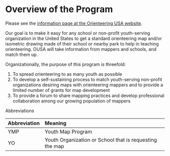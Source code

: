# Overview of the Program

Please see the [information page at the Orienteering USA website](https://orienteeringusa.org/wp-content/uploads/2019/10/OUSA-Orienteering-Map-Program-for-Schools-and-Non-Profit-Youth-Orgs.pdf).

Our goal is to make it easy for any school or non-profit youth-serving organization in the United States to get a standard orienteering map and/or isometric drawing made of their school or nearby park to help in teaching orienteering. OUSA will take information from mappers and schools, and match them up.

Organizationally, the purpose of this program is threefold:

1. To spread orienteering to as many youth as possible
2. To develop a self-sustaining process to match youth-serving non-profit organizations desiring maps with orienteering mappers and to provide a limited number of grants for map development
3. To provide a forum to share mapping practices and develop professional collaboration among our growing population of mappers

Abbreviations

| Abbreviation | Meaning |
| :--- | :--- |
| YMP | Youth Map Program |
| YO | Youth Organization or School that is requesting the map |



